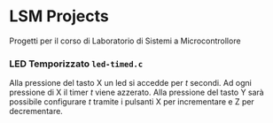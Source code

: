 # LSM Projects

Progetti per il corso di Laboratorio di Sistemi a Microcontrollore

### LED Temporizzato `led-timed.c`
Alla pressione del tasto X un led si accedde per _t_  secondi. Ad ogni
pressione di X il timer _t_  viene azzerato. Alla pressione del tasto Y sarà
possibile configurare _t_  tramite i pulsanti X per incrementare e Z per 
decrementare.